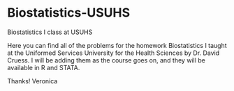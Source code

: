 # Biostatistics-USUHS
Biostatistics I class at USUHS

Here you can find all of the problems for the homework Biostatistics I taught at the Uniformed Services University for the Health Sciences by Dr. David Cruess. I will be adding them as the course goes on, and they will be available in R and STATA.

Thanks!
Veronica

